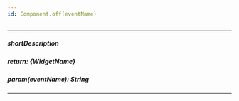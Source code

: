 ```yaml
---
id: Component.off(eventName)
---
```

---
##### shortDescription
<!-- Description goes here -->

##### return: {WidgetName}
<!-- Description goes here -->

##### param(eventName): String
<!-- Description goes here -->

---
<!-- Description goes here -->